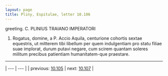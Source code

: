```yaml
---
layout: page
title: Pliny, Espitulae, letter 10.106
---
```


greeting. C. PLINIUS TRAIANO IMPERATORI



1. Rogatus, domine, a P. Accio Aquila, centurione cohortis sextae equestris, ut mitterem tibi libellum per quem indulgentiam pro statu filiae suae implorat, durum putavi negare, cum scirem quantam soleres militum precibus patientiam humanitatem-que praestare.



---

| --- | --- |
| previous: [10.105](../10.105/) | next: [10.107](../10.107/) |